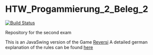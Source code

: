 # HTW_Progammierung_2_Beleg_2
[![Build Status](https://travis-ci.org/B-Lach/HTW_Progammierung_2_Beleg_2.svg?branch=develop)](https://travis-ci.org/B-Lach/HTW_Progammierung_2_Beleg_2)

Repository for the second exam

This is an JavaSwing version of the Game [Reversi](https://en.wikipedia.org/wiki/Reversi)
A detailed german explanation of the rules can be found [here](https://www.vs.inf.ethz.ch/edu/FS2011/I2/downloads/reversi-spielregeln.pdf)
